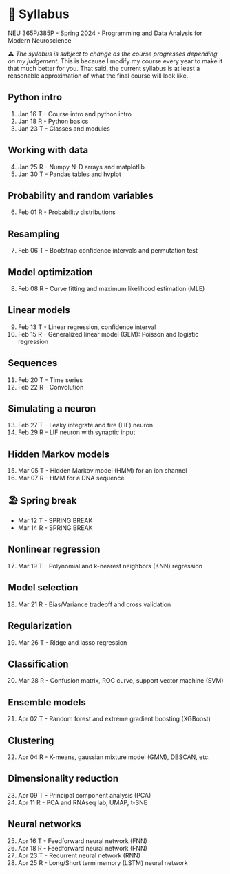 # 🚧 Syllabus
NEU 365P/385P - Spring 2024 - Programming and Data Analysis for Modern Neuroscience

⚠️ *The syllabus is subject to change as the course progresses depending on my judgement.* This is because I modify my course every year to make it that much better for you. That said, the current syllabus is at least a reasonable approximation of what the final course will look like.

Python intro
---
1. Jan 16 T - Course intro and python intro
2. Jan 18 R - Python basics
3. Jan 23 T - Classes and modules

Working with data
---
4. Jan 25 R - Numpy N-D arrays and matplotlib
5. Jan 30 T - Pandas tables and hvplot

Probability and random variables
---
6. Feb 01 R - Probability distributions

Resampling
---
7. Feb 06 T - Bootstrap confidence intervals and permutation test

Model optimization
---
8. Feb 08 R - Curve fitting and maximum likelihood estimation (MLE)

Linear models
---
9. Feb 13 T - Linear regression, confidence interval
10. Feb 15 R - Generalized linear model (GLM): Poisson and logistic regression

Sequences
---
11. Feb 20 T - Time series
12. Feb 22 R - Convolution

Simulating a neuron
---
13. Feb 27 T - Leaky integrate and fire (LIF) neuron
14. Feb 29 R - LIF neuron with synaptic input

Hidden Markov models
---
15. Mar 05 T - Hidden Markov model (HMM) for an ion channel
16. Mar 07 R - HMM for a DNA sequence

🏖️ Spring break
---
- Mar 12 T - SPRING BREAK
- Mar 14 R - SPRING BREAK

Nonlinear regression
---
17. Mar 19 T - Polynomial and k-nearest neighbors (KNN) regression

Model selection
---
18. Mar 21 R - Bias/Variance tradeoff and cross validation

Regularization
---
19. Mar 26 T - Ridge and lasso regression

Classification
---
20. Mar 28 R - Confusion matrix, ROC curve, support vector machine (SVM)

Ensemble models
---
21. Apr 02 T - Random forest and extreme gradient boosting (XGBoost)

Clustering
---
22. Apr 04 R - K-means, gaussian mixture model (GMM), DBSCAN, etc.

Dimensionality reduction
---
23. Apr 09 T - Principal component analysis (PCA)
24. Apr 11 R - PCA and RNAseq lab, UMAP, t-SNE

Neural networks
---
25. Apr 16 T - Feedforward neural network (FNN)
26. Apr 18 R - Feedforward neural network (FNN)
27. Apr 23 T - Recurrent neural network (RNN)
28. Apr 25 R - Long/Short term memory (LSTM) neural network
